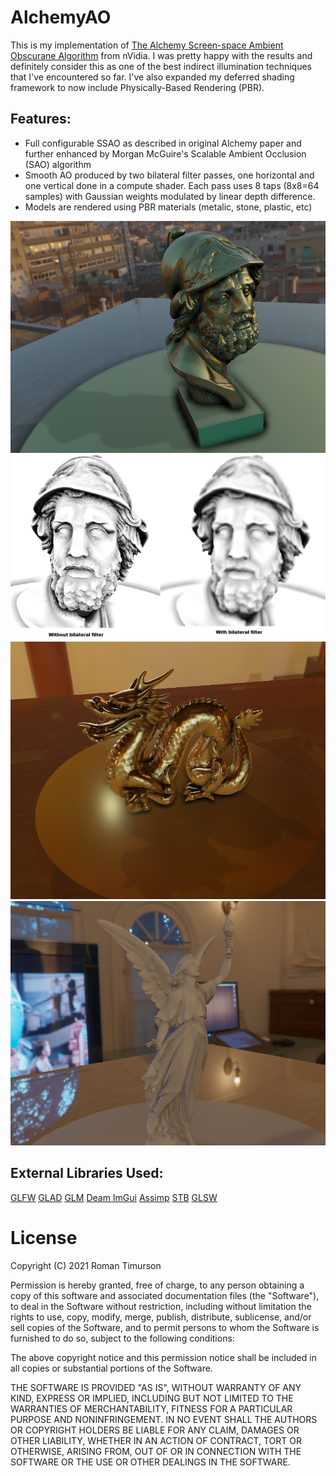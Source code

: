 # AlchemyAO
This is my implementation of [The Alchemy Screen-space Ambient Obscurane Algorithm](https://research.nvidia.com/publication/alchemy-screen-space-ambient-obscurance-algorithm) from nVidia.
I was pretty happy with the results and definitely consider this as one of the best indirect illumination techniques that I've encountered so far.  I've also expanded my deferred shading framework 
to now include Physically-Based Rendering (PBR). 

## Features:
  *  Full configurable SSAO as described in original Alchemy paper and further enhanced by Morgan McGuire's Scalable Ambient Occlusion (SAO) algorithm
  *  Smooth AO produced by two bilateral filter passes, one horizontal and one vertical done in a compute shader.  Each pass uses 8 taps (8x8=64 samples) with Gaussian
  weights modulated by linear depth difference.
  *  Models are rendered using PBR materials (metalic, stone, plastic, etc)
  
![Alt Text](https://github.com/timurson/AlchemyAO/blob/master/Image1.PNG)
![Alt Text](https://github.com/timurson/AlchemyAO/blob/master/Image2.PNG)
![Alt Text](https://github.com/timurson/AlchemyAO/blob/master/Image3.PNG)
![Alt Text](https://github.com/timurson/AlchemyAO/blob/master/Image4.PNG)

## External Libraries Used:

[GLFW](https://www.glfw.org/download.html)
[GLAD](https://glad.dav1d.de/)
[GLM](https://glm.g-truc.net/0.9.8/index.html)
[Deam ImGui](https://github.com/ocornut/imgui)
[Assimp](http://assimp.org/index.php/downloads)
[STB](https://github.com/nothings)
[GLSW](https://prideout.net/blog/old/blog/index.html@p=11.html)

# License
Copyright (C) 2021 Roman Timurson

Permission is hereby granted, free of charge, to any person obtaining a copy of this software and associated documentation files (the "Software"), to deal in the Software without restriction, including without limitation the rights to use, copy, modify, merge, publish, distribute, sublicense, and/or sell copies of the Software, and to permit persons to whom the Software is furnished to do so, subject to the following conditions:

The above copyright notice and this permission notice shall be included in all copies or substantial portions of the Software.

THE SOFTWARE IS PROVIDED "AS IS", WITHOUT WARRANTY OF ANY KIND, EXPRESS OR IMPLIED, INCLUDING BUT NOT LIMITED TO THE WARRANTIES OF MERCHANTABILITY, FITNESS FOR A PARTICULAR PURPOSE AND NONINFRINGEMENT. IN NO EVENT SHALL THE AUTHORS OR COPYRIGHT HOLDERS BE LIABLE FOR ANY CLAIM, DAMAGES OR OTHER LIABILITY, WHETHER IN AN ACTION OF CONTRACT, TORT OR OTHERWISE, ARISING FROM, OUT OF OR IN CONNECTION WITH THE SOFTWARE OR THE USE OR OTHER DEALINGS IN THE SOFTWARE.

